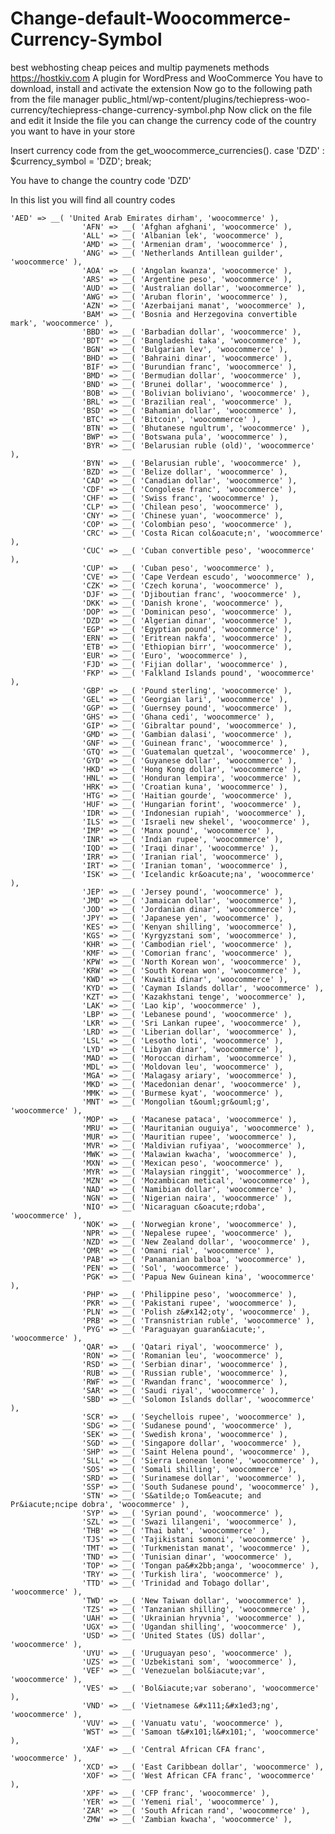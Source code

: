 # Change-default-Woocommerce-Currency-Symbol
best webhosting cheap peices and multip paymenets methods https://hostkiv.com
A plugin for WordPress and WooCommerce
You have to download, install and activate the extension
Now go to the following path from the file manager
public_html/wp-content/plugins/techiepress-woo-currency/techiepress-change-currency-symbol.php
Now click on the file and edit it
Inside the file you can change the currency code of the country you want to have in your store

Insert currency code from the get_woocommerce_currencies().
        case 'DZD' : $currency_symbol = 'DZD';
        break;
		    

You have to change the country code 'DZD'

In this list you will find all country codes
    
    'AED' => __( 'United Arab Emirates dirham', 'woocommerce' ),
					'AFN' => __( 'Afghan afghani', 'woocommerce' ),
					'ALL' => __( 'Albanian lek', 'woocommerce' ),
					'AMD' => __( 'Armenian dram', 'woocommerce' ),
					'ANG' => __( 'Netherlands Antillean guilder', 'woocommerce' ),
					'AOA' => __( 'Angolan kwanza', 'woocommerce' ),
					'ARS' => __( 'Argentine peso', 'woocommerce' ),
					'AUD' => __( 'Australian dollar', 'woocommerce' ),
					'AWG' => __( 'Aruban florin', 'woocommerce' ),
					'AZN' => __( 'Azerbaijani manat', 'woocommerce' ),
					'BAM' => __( 'Bosnia and Herzegovina convertible mark', 'woocommerce' ),
					'BBD' => __( 'Barbadian dollar', 'woocommerce' ),
					'BDT' => __( 'Bangladeshi taka', 'woocommerce' ),
					'BGN' => __( 'Bulgarian lev', 'woocommerce' ),
					'BHD' => __( 'Bahraini dinar', 'woocommerce' ),
					'BIF' => __( 'Burundian franc', 'woocommerce' ),
					'BMD' => __( 'Bermudian dollar', 'woocommerce' ),
					'BND' => __( 'Brunei dollar', 'woocommerce' ),
					'BOB' => __( 'Bolivian boliviano', 'woocommerce' ),
					'BRL' => __( 'Brazilian real', 'woocommerce' ),
					'BSD' => __( 'Bahamian dollar', 'woocommerce' ),
					'BTC' => __( 'Bitcoin', 'woocommerce' ),
					'BTN' => __( 'Bhutanese ngultrum', 'woocommerce' ),
					'BWP' => __( 'Botswana pula', 'woocommerce' ),
					'BYR' => __( 'Belarusian ruble (old)', 'woocommerce' ),
					'BYN' => __( 'Belarusian ruble', 'woocommerce' ),
					'BZD' => __( 'Belize dollar', 'woocommerce' ),
					'CAD' => __( 'Canadian dollar', 'woocommerce' ),
					'CDF' => __( 'Congolese franc', 'woocommerce' ),
					'CHF' => __( 'Swiss franc', 'woocommerce' ),
					'CLP' => __( 'Chilean peso', 'woocommerce' ),
					'CNY' => __( 'Chinese yuan', 'woocommerce' ),
					'COP' => __( 'Colombian peso', 'woocommerce' ),
					'CRC' => __( 'Costa Rican col&oacute;n', 'woocommerce' ),
					'CUC' => __( 'Cuban convertible peso', 'woocommerce' ),
					'CUP' => __( 'Cuban peso', 'woocommerce' ),
					'CVE' => __( 'Cape Verdean escudo', 'woocommerce' ),
					'CZK' => __( 'Czech koruna', 'woocommerce' ),
					'DJF' => __( 'Djiboutian franc', 'woocommerce' ),
					'DKK' => __( 'Danish krone', 'woocommerce' ),
					'DOP' => __( 'Dominican peso', 'woocommerce' ),
					'DZD' => __( 'Algerian dinar', 'woocommerce' ),
					'EGP' => __( 'Egyptian pound', 'woocommerce' ),
					'ERN' => __( 'Eritrean nakfa', 'woocommerce' ),
					'ETB' => __( 'Ethiopian birr', 'woocommerce' ),
					'EUR' => __( 'Euro', 'woocommerce' ),
					'FJD' => __( 'Fijian dollar', 'woocommerce' ),
					'FKP' => __( 'Falkland Islands pound', 'woocommerce' ),
					'GBP' => __( 'Pound sterling', 'woocommerce' ),
					'GEL' => __( 'Georgian lari', 'woocommerce' ),
					'GGP' => __( 'Guernsey pound', 'woocommerce' ),
					'GHS' => __( 'Ghana cedi', 'woocommerce' ),
					'GIP' => __( 'Gibraltar pound', 'woocommerce' ),
					'GMD' => __( 'Gambian dalasi', 'woocommerce' ),
					'GNF' => __( 'Guinean franc', 'woocommerce' ),
					'GTQ' => __( 'Guatemalan quetzal', 'woocommerce' ),
					'GYD' => __( 'Guyanese dollar', 'woocommerce' ),
					'HKD' => __( 'Hong Kong dollar', 'woocommerce' ),
					'HNL' => __( 'Honduran lempira', 'woocommerce' ),
					'HRK' => __( 'Croatian kuna', 'woocommerce' ),
					'HTG' => __( 'Haitian gourde', 'woocommerce' ),
					'HUF' => __( 'Hungarian forint', 'woocommerce' ),
					'IDR' => __( 'Indonesian rupiah', 'woocommerce' ),
					'ILS' => __( 'Israeli new shekel', 'woocommerce' ),
					'IMP' => __( 'Manx pound', 'woocommerce' ),
					'INR' => __( 'Indian rupee', 'woocommerce' ),
					'IQD' => __( 'Iraqi dinar', 'woocommerce' ),
					'IRR' => __( 'Iranian rial', 'woocommerce' ),
					'IRT' => __( 'Iranian toman', 'woocommerce' ),
					'ISK' => __( 'Icelandic kr&oacute;na', 'woocommerce' ),
					'JEP' => __( 'Jersey pound', 'woocommerce' ),
					'JMD' => __( 'Jamaican dollar', 'woocommerce' ),
					'JOD' => __( 'Jordanian dinar', 'woocommerce' ),
					'JPY' => __( 'Japanese yen', 'woocommerce' ),
					'KES' => __( 'Kenyan shilling', 'woocommerce' ),
					'KGS' => __( 'Kyrgyzstani som', 'woocommerce' ),
					'KHR' => __( 'Cambodian riel', 'woocommerce' ),
					'KMF' => __( 'Comorian franc', 'woocommerce' ),
					'KPW' => __( 'North Korean won', 'woocommerce' ),
					'KRW' => __( 'South Korean won', 'woocommerce' ),
					'KWD' => __( 'Kuwaiti dinar', 'woocommerce' ),
					'KYD' => __( 'Cayman Islands dollar', 'woocommerce' ),
					'KZT' => __( 'Kazakhstani tenge', 'woocommerce' ),
					'LAK' => __( 'Lao kip', 'woocommerce' ),
					'LBP' => __( 'Lebanese pound', 'woocommerce' ),
					'LKR' => __( 'Sri Lankan rupee', 'woocommerce' ),
					'LRD' => __( 'Liberian dollar', 'woocommerce' ),
					'LSL' => __( 'Lesotho loti', 'woocommerce' ),
					'LYD' => __( 'Libyan dinar', 'woocommerce' ),
					'MAD' => __( 'Moroccan dirham', 'woocommerce' ),
					'MDL' => __( 'Moldovan leu', 'woocommerce' ),
					'MGA' => __( 'Malagasy ariary', 'woocommerce' ),
					'MKD' => __( 'Macedonian denar', 'woocommerce' ),
					'MMK' => __( 'Burmese kyat', 'woocommerce' ),
					'MNT' => __( 'Mongolian t&ouml;gr&ouml;g', 'woocommerce' ),
					'MOP' => __( 'Macanese pataca', 'woocommerce' ),
					'MRU' => __( 'Mauritanian ouguiya', 'woocommerce' ),
					'MUR' => __( 'Mauritian rupee', 'woocommerce' ),
					'MVR' => __( 'Maldivian rufiyaa', 'woocommerce' ),
					'MWK' => __( 'Malawian kwacha', 'woocommerce' ),
					'MXN' => __( 'Mexican peso', 'woocommerce' ),
					'MYR' => __( 'Malaysian ringgit', 'woocommerce' ),
					'MZN' => __( 'Mozambican metical', 'woocommerce' ),
					'NAD' => __( 'Namibian dollar', 'woocommerce' ),
					'NGN' => __( 'Nigerian naira', 'woocommerce' ),
					'NIO' => __( 'Nicaraguan c&oacute;rdoba', 'woocommerce' ),
					'NOK' => __( 'Norwegian krone', 'woocommerce' ),
					'NPR' => __( 'Nepalese rupee', 'woocommerce' ),
					'NZD' => __( 'New Zealand dollar', 'woocommerce' ),
					'OMR' => __( 'Omani rial', 'woocommerce' ),
					'PAB' => __( 'Panamanian balboa', 'woocommerce' ),
					'PEN' => __( 'Sol', 'woocommerce' ),
					'PGK' => __( 'Papua New Guinean kina', 'woocommerce' ),
					'PHP' => __( 'Philippine peso', 'woocommerce' ),
					'PKR' => __( 'Pakistani rupee', 'woocommerce' ),
					'PLN' => __( 'Polish z&#x142;oty', 'woocommerce' ),
					'PRB' => __( 'Transnistrian ruble', 'woocommerce' ),
					'PYG' => __( 'Paraguayan guaran&iacute;', 'woocommerce' ),
					'QAR' => __( 'Qatari riyal', 'woocommerce' ),
					'RON' => __( 'Romanian leu', 'woocommerce' ),
					'RSD' => __( 'Serbian dinar', 'woocommerce' ),
					'RUB' => __( 'Russian ruble', 'woocommerce' ),
					'RWF' => __( 'Rwandan franc', 'woocommerce' ),
					'SAR' => __( 'Saudi riyal', 'woocommerce' ),
					'SBD' => __( 'Solomon Islands dollar', 'woocommerce' ),
					'SCR' => __( 'Seychellois rupee', 'woocommerce' ),
					'SDG' => __( 'Sudanese pound', 'woocommerce' ),
					'SEK' => __( 'Swedish krona', 'woocommerce' ),
					'SGD' => __( 'Singapore dollar', 'woocommerce' ),
					'SHP' => __( 'Saint Helena pound', 'woocommerce' ),
					'SLL' => __( 'Sierra Leonean leone', 'woocommerce' ),
					'SOS' => __( 'Somali shilling', 'woocommerce' ),
					'SRD' => __( 'Surinamese dollar', 'woocommerce' ),
					'SSP' => __( 'South Sudanese pound', 'woocommerce' ),
					'STN' => __( 'S&atilde;o Tom&eacute; and Pr&iacute;ncipe dobra', 'woocommerce' ),
					'SYP' => __( 'Syrian pound', 'woocommerce' ),
					'SZL' => __( 'Swazi lilangeni', 'woocommerce' ),
					'THB' => __( 'Thai baht', 'woocommerce' ),
					'TJS' => __( 'Tajikistani somoni', 'woocommerce' ),
					'TMT' => __( 'Turkmenistan manat', 'woocommerce' ),
					'TND' => __( 'Tunisian dinar', 'woocommerce' ),
					'TOP' => __( 'Tongan pa&#x2bb;anga', 'woocommerce' ),
					'TRY' => __( 'Turkish lira', 'woocommerce' ),
					'TTD' => __( 'Trinidad and Tobago dollar', 'woocommerce' ),
					'TWD' => __( 'New Taiwan dollar', 'woocommerce' ),
					'TZS' => __( 'Tanzanian shilling', 'woocommerce' ),
					'UAH' => __( 'Ukrainian hryvnia', 'woocommerce' ),
					'UGX' => __( 'Ugandan shilling', 'woocommerce' ),
					'USD' => __( 'United States (US) dollar', 'woocommerce' ),
					'UYU' => __( 'Uruguayan peso', 'woocommerce' ),
					'UZS' => __( 'Uzbekistani som', 'woocommerce' ),
					'VEF' => __( 'Venezuelan bol&iacute;var', 'woocommerce' ),
					'VES' => __( 'Bol&iacute;var soberano', 'woocommerce' ),
					'VND' => __( 'Vietnamese &#x111;&#x1ed3;ng', 'woocommerce' ),
					'VUV' => __( 'Vanuatu vatu', 'woocommerce' ),
					'WST' => __( 'Samoan t&#x101;l&#x101;', 'woocommerce' ),
					'XAF' => __( 'Central African CFA franc', 'woocommerce' ),
					'XCD' => __( 'East Caribbean dollar', 'woocommerce' ),
					'XOF' => __( 'West African CFA franc', 'woocommerce' ),
					'XPF' => __( 'CFP franc', 'woocommerce' ),
					'YER' => __( 'Yemeni rial', 'woocommerce' ),
					'ZAR' => __( 'South African rand', 'woocommerce' ),
					'ZMW' => __( 'Zambian kwacha', 'woocommerce' ),
